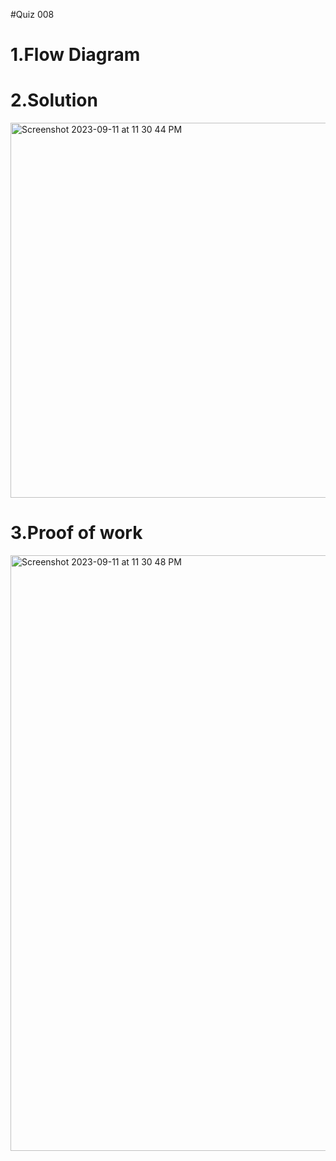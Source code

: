 #Quiz 008



# 1.Flow Diagram


# 2.Solution
<img width="600" alt="Screenshot 2023-09-11 at 11 30 44 PM" src="https://github.com/K-Schriber/Unit-1-Comp-Sci/assets/142757998/903e3b29-e958-4141-9b2c-da3031edcef1">


# 3.Proof of work

<img width="953" alt="Screenshot 2023-09-11 at 11 30 48 PM" src="https://github.com/K-Schriber/Unit-1-Comp-Sci/assets/142757998/32974f37-2c61-4f4b-b730-7c664d964274">
